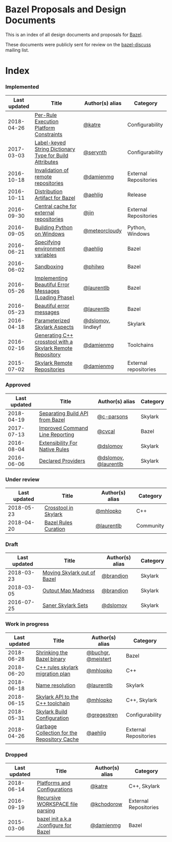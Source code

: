 # Bazel Proposals and Design Documents

This is an index of all design documents and proposals for
[Bazel](https://bazel.build).

These documents were publicly sent for review on the
[bazel-discuss](https://groups.google.com/forum/#!forum/bazel-discuss) mailing
list.

# Index

### Implemented

Last updated | Title                                                                                                                                      | Author(s) alias                                  | Category
------------ | ------------------------------------------------------------------------------------------------------------------------------------------ | ------------------------------------------------ | --------
2018-04-26   | [Per-Rule Execution Platform Constraints](https://docs.google.com/document/d/1p1J2ktWTpoKvNATjC6U29vhz1_-Dgbe9YRPr5wisfzY)                 | [@katre](https://github.com/katre)               | Configurability
2017-03-03   | [Label-keyed String Dictionary Type for Build Attributes](https://bazel.build/designs/2017/03/03/label-keyed-string-dict-type.html)        | [@serynth](https://github.com/serynth)           | Configurability
2016-10-18   | [Invalidation of remote repositories](https://bazel.build/designs/2016/10/18/repository-invalidation.html)                                 | [@damienmg](https://github.com/damienmg)         | External Repositories
2016-10-11   | [Distribution Artifact for Bazel](https://bazel.build/designs/2016/10/11/distribution-artifact.html)                                       | [@aehlig](https://github.com/aehlig)             | Release
2016-09-30   | [Central cache for external repositories](https://bazel.build/designs/2016/09/30/repository-cache.html)                                    | [@jin](https://github.com/jin)                   | External Repositories
2016-09-05   | [Building Python on Windows](https://bazel.build/designs/2016/09/05/build-python-on-windows.html)                                          | [@meteorcloudy](https://github.com/meteorcloudy) | Python, Windows
2016-06-21   | [Specifying environment variables](https://bazel.build/designs/2016/06/21/environment.html)                                                | [@aehlig](https://github.com/aehlig)             | Bazel
2016-06-02   | [Sandboxing](https://bazel.build/designs/2016/06/02/sandboxing.html)                                                                       | [@philwo](https://github.com/philwo)             | Bazel
2016-05-26   | [Implementing Beautiful Error Messages (Loading Phase)](https://bazel.build/designs/2016/05/26/implementing-beautiful-error-messages.html) | [@laurentlb](https://github.com/laurentlb)       | Bazel
2016-05-23   | [Beautiful error messages](https://bazel.build/designs/2016/05/23/beautiful-error-messages.html)                                           | [@laurentlb](https://github.com/laurentlb)       | Bazel
2016-04-18   | [Parameterized Skylark Aspects](https://bazel.build/designs/skylark/parameterized-aspects.html)                                            | [@dslomov](https://github.com/dslomov), lindleyf | Skylark
2016-02-16   | [Generating C++ crosstool with a Skylark Remote Repository](https://bazel.build/designs/2016/02/16/cpp-autoconf.html)                      | [@damienmg](https://github.com/damienmg)         | Toolchains
2015-07-02   | [Skylark Remote Repositories](https://bazel.build/designs/2015/07/02/skylark-remote-repositories.html)                                     | [@damienmg](https://github.com/damienmg)         | External repositories

### Approved

Last updated | Title                                                                                                              | Author(s) alias                                                                    | Category
------------ | ------------------------------------------------------------------------------------------------------------------ | ---------------------------------------------------------------------------------- | --------
2018-04-19   | [Separating Build API from Bazel](https://docs.google.com/document/d/1UDEpjP_qWQRYsPRvx7TOsdB8J4o5khfhzGcWplW7zzI) | [@c-parsons](https://github.com/c-parsons)                                         | Skylark
2017-07-13   | [Improved Command Line Reporting](https://bazel.build/designs/2017/07/13/improved-command-line-reporting.html)     | [@cvcal](https://github.com/cvcal)                                                 | Bazel
2016-08-04   | [Extensibility For Native Rules](https://bazel.build/designs/2016/08/04/extensibility-for-native-rules.html)       | [@dslomov](https://github.com/dslomov)                                             | Skylark
2016-06-06   | [Declared Providers](https://bazel.build/designs/skylark/declared-providers.html)                                  | [@dslomov](https://github.com/dslomov), [@laurentlb](https://github.com/laurentlb) | Skylark

### Under review

Last updated | Title                                                                                                   | Author(s) alias                            | Category
------------ | ------------------------------------------------------------------------------------------------------- | ------------------------------------------ | --------
2018-05-23   | [Crosstool in Skylark](https://docs.google.com/document/d/1Nqf16jqDGWSrPp4VuRxh0iNnVBoAXsO0meDH69J9xoc) | [@mhlopko](https://github.com/mhlopko)     | C++
2018-04-20   | [Bazel Rules Curation](https://docs.google.com/document/d/1oYQ-cqmqrpVE02rphobn4F_Q-lqvch4IiUlqEy9q2Fs) | [@laurentlb](https://github.com/laurentlb) | Community

### Draft

Last updated | Title                                                                                                                           | Author(s) alias                          | Category
------------ | ------------------------------------------------------------------------------------------------------------------------------- | ---------------------------------------- | --------
2018-03-23   | [Moving Skylark out of Bazel](https://docs.google.com/document/d/15ysfoMXRqZDdz0OOY1mtpeWd7LjDnXKl4fOVSLGACAY/edit?usp=sharing) | [@brandjon](https://github.com/brandjon) | Skylark
2018-03-05   | [Output Map Madness](https://docs.google.com/document/d/1ic9lJPn-0VqgKcqSbclVWwYDW2eiV-9k6ZUK_xE6H5E/edit)                      | [@brandjon](https://github.com/brandjon) | Skylark
2016-07-25   | [Saner Skylark Sets](https://bazel.build/designs/skylark/saner-skylark-sets.html)                                               | [@dslomov](https://github.com/dslomov)   | Skylark

### Work in progress

Last updated | Title                                                                                                                           | Author(s) alias                                                                | Category
------------ | ------------------------------------------------------------------------------------------------------------------------------- | ------------------------------------------------------------------------------ | --------
2018-06-28   | [Shrinking the Bazel binary](https://docs.google.com/document/d/1Igmv-2GfXkoVFWTXvBYPeniQom8nLAwzqzridDlBIS4/edit)              | [@buchgr](https://github.com/buchgr), [@meistert](https://github.com/meistert) | Bazel
2018-06-20   | [C++ rules skylark migration plan](https://docs.google.com/document/d/1Adqu7--verca4gCh3ZdnVMjjCz4VzurHxKEZAh9u03E)             | [@mhlopko](https://github.com/mhlopko)                                         | C++
2018-06-18   | [Name resolution](https://docs.google.com/document/d/1-atlB3j59XqKTDIE8ibBDT_cVAp_QGFQoDwdm3ITVG0)                              | [@laurentlb](https://github.com/laurentlb)                                     | Skylark
2018-06-15   | [Skylark API to the C++ toolchain](https://docs.google.com/document/d/1M8JA7kzZnWpLZ3WEX9rp6k2u_nlwE8smsHYgVTSSJ9k)             | [@mhlopko](https://github.com/mhlopko)                                         | C++, Skylark
2018-05-31   | [Skylark Build Configuration](https://docs.google.com/document/d/1vc8v-kXjvgZOdQdnxPTaV0rrLxtP2XwnD2tAZlYJOqw)                  | [@gregestren](https://github.com/gregestren)                                   | Configurability
2018-04-26   | [Garbage Collection for the Repository Cache](https://docs.google.com/document/d/1IuciCmnY0Z9naciq10G2zb94mCb9xfpFLh5ZIgMcPqU/) | [@aehlig](https://github.com/aehlig)                                           | External Repositories

### Dropped

Last updated | Title                                                                                                           | Author(s) alias                            | Category
------------ | --------------------------------------------------------------------------------------------------------------- | ------------------------------------------ | --------
2018-06-14   | [Platforms and Configurations](https://docs.google.com/document/d/1XyGTHgcfI9aL-JHpC-xMztEPZQauXhFzBZXTKMbgFRw) | [@katre](https://github.com/katre)         | C++, Skylark
2016-09-19   | [Recursive WORKSPACE file parsing](https://bazel.build/designs/2016/09/19/recursive-ws-parsing.html)            | [@kchodorow](https://github.com/kchodorow) | External Repositories
2015-03-06   | [bazel init a.k.a ./configure for Bazel](https://bazel.build/designs/2015/03/06/bazel-init.html)                | [@damienmg](https://github.com/damienmg)   | Bazel

